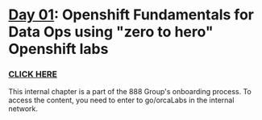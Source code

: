 # [Day 01](https://883g.github.io/GO-TO-INTERNAL): Openshift Fundamentals for Data Ops using "zero to hero" Openshift labs
### [CLICK HERE](https://883g.github.io/GO-TO-INTERNAL) 
This internal chapter is a part of the 888 Group's onboarding process. To access the content, you need to enter to go/orcaLabs in the internal network.
